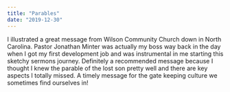 ```yaml
---
title: "Parables"
date: "2019-12-30"
---
```


I illustrated a great message from Wilson Community Church down in North Carolina. Pastor Jonathan Minter was actually my boss way back in the day when I got my first development job and was instrumental in me starting this sketchy sermons journey. Definitely a recommended message because I thought I knew the parable of the lost son pretty well and there are key aspects I totally missed. A timely message for the gate keeping culture we sometimes find ourselves in!
